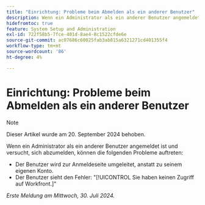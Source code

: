 ```yaml
---
title: "Einrichtung: Probleme beim Abmelden als ein anderer Benutzer"
description: Wenn ein Administrator als ein anderer Benutzer angemeldet ist und versucht, sich abzumelden, können Probleme auftreten.
hidefromtoc: true
feature: System Setup and Administration
exl-id: 722f58b5-7fce-401d-8ae4-8c1522cfde6e
source-git-commit: ac07686c60025fab3ab815a6321271cd401355f4
workflow-type: tm+mt
source-wordcount: '86'
ht-degree: 4%

---
```


# Einrichtung: Probleme beim Abmelden als ein anderer Benutzer

>[!NOTE]
>
>Dieser Artikel wurde am 20. September 2024 behoben.

Wenn ein Administrator als ein anderer Benutzer angemeldet ist und versucht, sich abzumelden, können die folgenden Probleme auftreten:

* Der Benutzer wird zur Anmeldeseite umgeleitet, anstatt zu seinem eigenen Konto.
* Der Benutzer sieht den Fehler: &quot;[!UICONTROL Sie haben keinen Zugriff auf Workfront.]&quot;

_Erste Meldung am Mittwoch, 30. Juli 2024._
